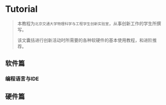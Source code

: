# Tutorial

> 本教程为`北京交通大学物理科学与工程学生创新实验室`，从事创新工作的学生所撰写。
>
> 该文囊括进行创新活动时所需要的各种软硬件的基本使用教程，和进阶推荐。



## **软件篇**

### 编程语言与IDE



## 硬件篇

